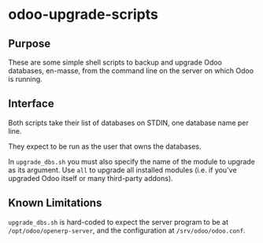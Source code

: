 # odoo-upgrade-scripts

## Purpose

These are some simple shell scripts to backup and upgrade Odoo databases, en-masse,
from the command line on the server on which Odoo is running.

## Interface

Both scripts take their list of databases on STDIN, one database name per line.

They expect to be run as the user that owns the databases.

In `upgrade_dbs.sh` you must also specify the name of the module to upgrade as its
argument.  Use `all` to upgrade all installed modules (i.e. if you've upgraded Odoo itself
or many third-party addons).

## Known Limitations

`upgrade_dbs.sh` is hard-coded to expect the server program to be at
`/opt/odoo/openerp-server`,
and the configuration at `/srv/odoo/odoo.conf`.


